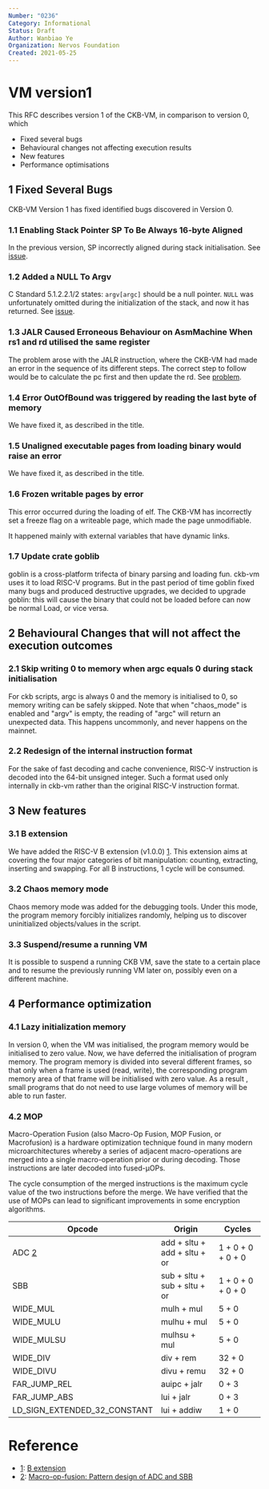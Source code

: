 ```yaml
---
Number: "0236"
Category: Informational
Status: Draft
Author: Wanbiao Ye
Organization: Nervos Foundation
Created: 2021-05-25
---
```


# VM version1

This RFC describes version 1 of the CKB-VM, in comparison to version 0, which

- Fixed several bugs
- Behavioural changes not affecting execution results
- New features
- Performance optimisations

## 1 Fixed Several Bugs

CKB-VM Version 1 has fixed identified bugs discovered in Version 0.

### 1.1 Enabling Stack Pointer SP To Be Always 16-byte Aligned

In the previous version, SP incorrectly aligned during stack initialisation. See [issue](https://github.com/nervosnetwork/ckb-vm/issues/97).

### 1.2 Added a NULL To Argv

C Standard 5.1.2.2.1/2 states: `argv[argc]` should be a null pointer. `NULL` was unfortunately omitted during the initialization of the stack, and now it has returned. See [issue](https://github.com/nervosnetwork/ckb-vm/issues/98).

### 1.3 JALR Caused Erroneous Behaviour on AsmMachine When rs1 and rd utilised the same register

The problem arose with the JALR instruction, where the CKB-VM had made an error in the sequence of its different steps. The correct step to follow would be to calculate the pc first and then update the rd. See [problem](https://github.com/nervosnetwork/ckb-vm/issues/92).

### 1.4 Error OutOfBound was triggered by reading the last byte of memory

We have fixed it, as described in the title.

### 1.5 Unaligned executable pages from loading binary would raise an error

We have fixed it, as described in the title.

### 1.6 Frozen writable pages by error

This error occurred during the loading of elf. The CKB-VM has incorrectly set a freeze flag on a writeable page, which made the page unmodifiable.

It happened mainly with external variables that have dynamic links.

### 1.7 Update crate goblib

goblin is a cross-platform trifecta of binary parsing and loading fun. ckb-vm uses it to load RISC-V programs. But in the past period of time goblin fixed many bugs and produced destructive upgrades, we decided to upgrade goblin: this will cause the binary that could not be loaded before can now be normal Load, or vice versa.

## 2 Behavioural Changes that will not affect the execution outcomes

### 2.1 Skip writing 0 to memory when argc equals 0 during stack initialisation

For ckb scripts, argc is always 0 and the memory is initialised to 0, so memory writing can be safely skipped. Note that when "chaos_mode" is enabled and "argv" is empty, the reading of "argc" will return an unexpected data. This happens uncommonly, and never happens on the mainnet.

### 2.2 Redesign of the internal instruction format

For the sake of fast decoding and cache convenience, RISC-V instruction is decoded into the 64-bit unsigned integer. Such a format used only internally in ckb-vm rather than the original RISC-V instruction format.

## 3 New features

### 3.1 B extension

We have added the RISC-V B extension (v1.0.0) [1]. This extension aims at covering the four major categories of bit manipulation: counting, extracting, inserting and swapping. For all B instructions, 1 cycle will be consumed.

### 3.2 Chaos memory mode

Chaos memory mode was added for the debugging tools. Under this mode, the program memory forcibly initializes randomly, helping us to discover uninitialized objects/values in the script.

### 3.3 Suspend/resume a running VM

It is possible to suspend a running CKB VM, save the state to a certain place and to resume the previously running VM later on, possibly even on a different machine.

## 4 Performance optimization

### 4.1 Lazy initialization memory

In version 0, when the VM was initialised, the program memory would be initialised to zero value. Now, we have deferred the initialisation of program memory. The program memory is divided into several different frames, so that only when a frame is used (read, write), the corresponding program memory area of that frame will be initialised with zero value. As a result , small programs that do not need to use large volumes of memory will be able to run faster.

### 4.2 MOP

Macro-Operation Fusion (also Macro-Op Fusion, MOP Fusion, or Macrofusion) is a hardware optimization technique found in many modern microarchitectures whereby a series of adjacent macro-operations are merged into a single macro-operation prior or during decoding. Those instructions are later decoded into fused-µOPs.

The cycle consumption of the merged instructions is the maximum cycle value of the two instructions before the merge. We have verified that the use of MOPs can lead to significant improvements in some encryption algorithms.

|            Opcode            |            Origin            |      Cycles       |
| ---------------------------- | ---------------------------- | ----------------- |
| ADC [2]                      | add + sltu + add + sltu + or | 1 + 0 + 0 + 0 + 0 |
| SBB                          | sub + sltu + sub + sltu + or | 1 + 0 + 0 + 0 + 0 |
| WIDE_MUL                     | mulh + mul                   | 5 + 0             |
| WIDE_MULU                    | mulhu + mul                  | 5 + 0             |
| WIDE_MULSU                   | mulhsu + mul                 | 5 + 0             |
| WIDE_DIV                     | div + rem                    | 32 + 0            |
| WIDE_DIVU                    | divu + remu                  | 32 + 0            |
| FAR_JUMP_REL                 | auipc + jalr                 | 0 + 3             |
| FAR_JUMP_ABS                 | lui + jalr                   | 0 + 3             |
| LD_SIGN_EXTENDED_32_CONSTANT | lui + addiw                  | 1 + 0             |

# Reference

* [1]: [B extension][1]
* [2]: [Macro-op-fusion: Pattern design of ADC and SBB][2]

[1]: https://github.com/riscv/riscv-bitmanip
[2]: https://github.com/nervosnetwork/ckb-vm/issues/169
